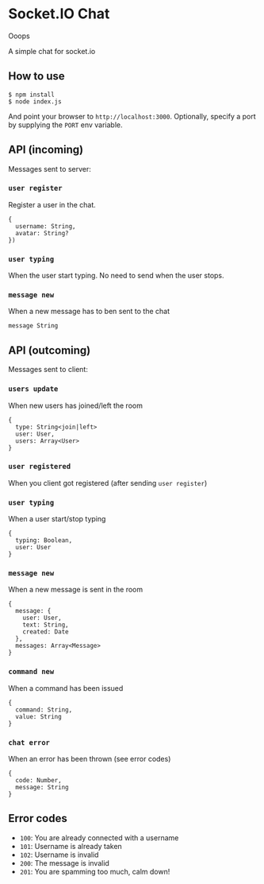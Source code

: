 # Socket.IO Chat

Ooops

A simple chat for socket.io

## How to use

```
$ npm install
$ node index.js
```

And point your browser to `http://localhost:3000`. Optionally, specify
a port by supplying the `PORT` env variable.

## API (incoming)

Messages sent to server:

### `user register`

Register a user in the chat.

```
{
  username: String,
  avatar: String?
})
```

### `user typing`

When the user start typing. No need to send when the user stops.

### `message new`

When a new message has to ben sent to the chat

```
message String
```

## API (outcoming)

Messages sent to client:

### `users update`

When new users has joined/left the room

```
{
  type: String<join|left>
  user: User,
  users: Array<User>
}
```

### `user registered`

When you client got registered (after sending `user register`)

### `user typing`

When a user start/stop typing

```
{
  typing: Boolean,
  user: User
}
```

### `message new`

When a new message is sent in the room

```
{
  message: {
    user: User,
    text: String,
    created: Date
  },
  messages: Array<Message>
}
```

### `command new`

When a command has been issued

```
{
  command: String,
  value: String
}
```

### `chat error`

When an error has been thrown (see error codes)

```
{
  code: Number,
  message: String
}
```

## Error codes

- `100`: You are already connected with a username
- `101`: Username is already taken
- `102`: Username is invalid
- `200`: The message is invalid
- `201`: You are spamming too much, calm down!
